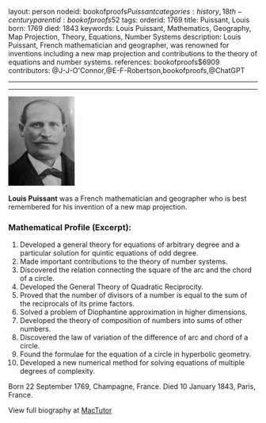 layout: person
nodeid: bookofproofs$Puissant
categories: history,18th-century
parentid: bookofproofs$52
tags: 
orderid: 1769
title: Puissant, Louis
born: 1769
died: 1843
keywords: Louis Puissant, Mathematics, Geography, Map Projection, Theory, Equations, Number Systems
description: Louis Puissant, French mathematician and geographer, was renowned for inventions including a new map projection and contributions to the theory of equations and number systems.
references: bookofproofs$6909
contributors: @J-J-O'Connor,@E-F-Robertson,bookofproofs,@ChatGPT

---



---

![Puissant.jpg](https://github.com/bookofproofs/bookofproofs.github.io/blob/main/_sources/_assets/images/portraits/Puissant.jpg?raw=true)

**Louis Puissant** was a French mathematician and geographer who is best remembered for his invention of a new map projection.

### Mathematical Profile (Excerpt):
1. Developed a general theory for equations of arbitrary degree and a particular solution for quintic equations of odd degree.
2. Made important contributions to the theory of number systems.
3. Discovered the relation connecting the square of the arc and the chord of a circle.
4. Developed the General Theory of Quadratic Reciprocity.
5. Proved that the number of divisors of a number is equal to the sum of the reciprocals of its prime factors.
6. Solved a problem of Diophantine approximation in higher dimensions.
7. Developed the theory of composition of numbers into sums of other numbers.
8. Discovered the law of variation of the difference of arc and chord of a circle.
9. Found the formulae for the equation of a circle in hyperbolic geometry.
10. Developed a new numerical method for solving equations of multiple degrees of complexity.

Born 22 September 1769, Champagne, France. Died 10 January 1843, Paris, France.

View full biography at [MacTutor](https://mathshistory.st-andrews.ac.uk/Biographies/Puissant/)
